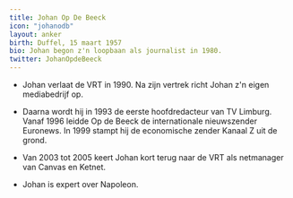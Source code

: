 ```yaml
---
title: Johan Op De Beeck
icon: "johanodb"
layout: anker
birth: Duffel, 15 maart 1957
bio: Johan begon z'n loopbaan als journalist in 1980.
twitter: JohanOpdeBeeck
---
```


* Johan verlaat de VRT in 1990. Na zijn vertrek richt Johan z'n eigen mediabedrijf op.

* Daarna wordt hij in 1993 de eerste hoofdredacteur van TV Limburg. Vanaf 1996 leidde Op de Beeck de internationale nieuwszender Euronews. In 1999 stampt hij de economische zender Kanaal Z uit de grond.

* Van 2003 tot 2005 keert Johan kort terug naar de VRT als netmanager van Canvas en Ketnet.

* Johan is expert over Napoleon.
